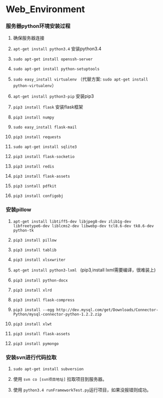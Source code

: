 # Web_Environment

### 服务器python环境安装过程

1. 确保服务器连接

2. `apt-get install python3.4` 安装python3.4

3. `sudo apt-get install openssh-server `

4. `sudo apt-get install python-setuptools`

5. `sudo easy_install virtualenv` （代替方案: `sudo apt-get install python-virtualenv`）

6. `apt-get install python3-pip` 安装pip3

7. `pip3 install flask` 安装flask框架

8. `pip3 install numpy`

9. `sudo easy_install flask-mail`

10. `pip3 install requests` 

11. `sudo apt-get install sqlite3`

12. `pip3 install flask-socketio`

13. `pip3 install redis`

14. `pip3 install flask-assets `

15. `pip3 isntall pdfkit`

16. `pip3 install configobj`

### 安装pillow

1. `apt-get install libtiff5-dev libjpeg8-dev zlib1g-dev   libfreetype6-dev liblcms2-dev libwebp-dev tcl8.6-dev tk8.6-dev python-tk`

2. `pip3 install pillow`

3. `pip3 install tablib`

4. `pip3 install xlsxwriter`

5. `apt-get install python3-lxml ` (pip3ֱ install lxml需要编译，很难装上) 

6. `pip3 install python-docx`

7. `pip3 install xlrd`

8. `pip3 install flask-compress`

8. `pip3 install --egg http://dev.mysql.com/get/Downloads/Connector-Python/mysql-connector-python-1.2.2.zip`

9. `pip3 install xlwt `

10. `pip3 install flask-assets`

11. `pip3 install pymongo`

### 安装svn进行代码拉取

1. `sudo apt-get install subversion`

2. 使用 `svn co [svn项目地址]` 拉取项目到服务器。

3. 使用 `python3.4 runFrameworkTest.py`运行项目，如果没报错则成功。 